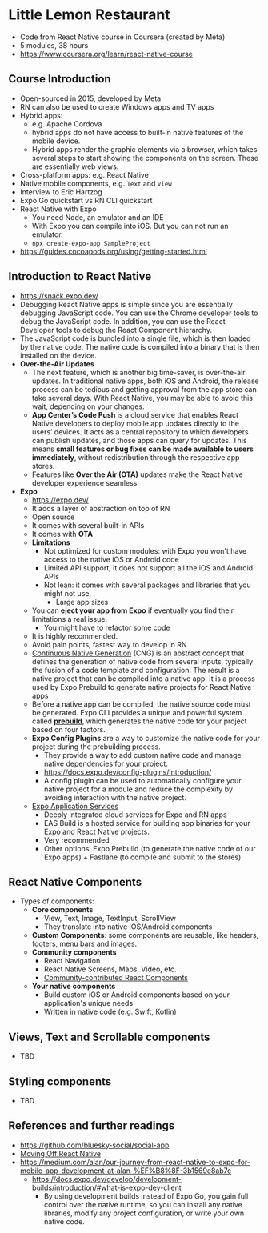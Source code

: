 # Little Lemon Restaurant
- Code from React Native course in Coursera (created by Meta)
- 5 modules, 38 hours 
- https://www.coursera.org/learn/react-native-course

## Course Introduction
- Open-sourced in 2015, developed by Meta
- RN can also be used to create Windows apps and TV apps
- Hybrid apps: 
  - e.g. Apache Cordova
  - hybrid apps do not have access to built-in native features of the mobile device.
  - Hybrid apps render the graphic elements via a browser, which takes several steps to start showing the components on the screen. These are essentially web views.
- Cross-platform apps: e.g. React Native
- Native mobile components, e.g. `Text` and `View`
- Interview to Eric Hartzog
- Expo Go quickstart vs RN CLI quickstart
- React Native with Expo
  - You need Node, an emulator and an IDE
  - With Expo you can compile into iOS. But you can not run an emulator.
  - `npx create-expo-app SampleProject`
- https://guides.cocoapods.org/using/getting-started.html


## Introduction to React Native
- https://snack.expo.dev/
- Debugging React Native apps is simple since you are essentially debugging JavaScript code.  You can use the Chrome developer tools to debug the JavaScript code. In addition, you can use the React Developer tools to debug the React Component hierarchy.
- The JavaScript code is bundled into a single file, which is then loaded by the native code. The native code is compiled into a binary that is then installed on the device.
- **Over-the-Air Updates**
  - The next feature, which is another big time-saver, is over-the-air updates. In traditional native apps, both iOS and Android, the release process can be tedious and getting approval from the app store can take several days. With React Native, you may be able to avoid this wait, depending on your changes. 
  - **App Center’s Code Push** is a cloud service that enables React Native developers to deploy mobile app updates directly to the users’ devices. It acts as a central repository to which developers can publish updates, and those apps can query for updates. This means **small features or bug fixes can be made available to users immediately**, without redistribution through the respective app stores. 
  - Features like **Over the Air (OTA)** updates make the React Native developer experience seamless.
- **Expo**
  - https://expo.dev/
  - It adds a layer of abstraction on top of RN
  - Open source
  - It comes with several built-in APIs
  - It comes with **OTA**
  - **Limitations**
    - Not optimized for custom modules: with Expo you won't have access to the native iOS or Android code
    - Limited API support, it does not support all the iOS and Android APIs
    - Not lean: it comes with several packages and libraries that you might not use.
      - Large app sizes
  - You can **eject your app from Expo** if eventually you find their limitations a real issue.
    - You might have to refactor some code
  - It is highly recommended.
  - Avoid pain points, fastest way to develop in RN
  - [Continuous Native Generation](https://docs.expo.dev/workflow/continuous-native-generation/) (CNG) is an abstract concept that defines the generation of native code from several inputs, typically the fusion of a code template and configuration. The result is a native project that can be compiled into a native app. It is a process used by Expo Prebuild to generate native projects for React Native apps
  - Before a native app can be compiled, the native source code must be generated. Expo CLI provides a unique and powerful system called [**prebuild**](https://docs.expo.dev/workflow/prebuild/), which generates the native code for your project based on four factors.
  - **Expo Config Plugins** are a way to customize the native code for your project during the prebuilding process.
    - They provide a way to add custom native code and manage native dependencies for your project.
    - https://docs.expo.dev/config-plugins/introduction/
    - A config plugin can be used to automatically configure your native project for a module and reduce the complexity by avoiding interaction with the native project.
  - [Expo Application Services](https://expo.dev/eas)
    - Deeply integrated cloud services for Expo and RN apps
    - EAS Build is a hosted service for building app binaries for your Expo and React Native projects.
    - Very recommended
    - Other options: Expo Prebuild (to generate the native code of our Expo apps) + Fastlane (to compile and submit to the stores)

## React Native Components
- Types of components:
  - **Core components**
    - View, Text, Image, TextInput, ScrollView
    - They translate into native iOS/Android components
  - **Custom Components**: some components are reusable, like headers, footers, menu bars and images. 
  - **Community components**
    - React Navigation
    - React Native Screens, Maps, Video, etc.
    - [Community-contributed React Components](https://reactnative.directory/)
  - **Your native components**
    - Build custom iOS or Android components based on your application's unique needs
    - Written in native code (e.g. Swift, Kotlin)

## Views, Text and Scrollable components
- TBD

## Styling components
- TBD

## References and further readings
- https://github.com/bluesky-social/social-app
- [Moving Off React Native](https://www.youtube.com/watch?v=gntZth3mIbM)
- https://medium.com/alan/our-journey-from-react-native-to-expo-for-mobile-app-development-at-alan-%EF%B8%8F-3b1569e8ab7c
  - https://docs.expo.dev/develop/development-builds/introduction/#what-is-expo-dev-client
    - By using development builds instead of Expo Go, you gain full control over the native runtime, so you can install any native libraries, modify any project configuration, or write your own native code.
